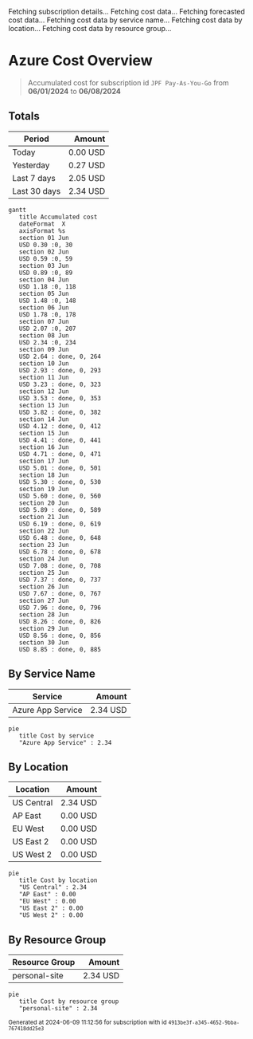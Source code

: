 Fetching subscription details...
Fetching cost data...
Fetching forecasted cost data...
Fetching cost data by service name...
Fetching cost data by location...
Fetching cost data by resource group...
# Azure Cost Overview

> Accumulated cost for subscription id `JPF Pay-As-You-Go` from **06/01/2024** to **06/08/2024**

## Totals

|Period|Amount|
|---|---:|
|Today|0.00 USD|
|Yesterday|0.27 USD|
|Last 7 days|2.05 USD|
|Last 30 days|2.34 USD|

```mermaid
gantt
   title Accumulated cost
   dateFormat  X
   axisFormat %s
   section 01 Jun
   USD 0.30 :0, 30
   section 02 Jun
   USD 0.59 :0, 59
   section 03 Jun
   USD 0.89 :0, 89
   section 04 Jun
   USD 1.18 :0, 118
   section 05 Jun
   USD 1.48 :0, 148
   section 06 Jun
   USD 1.78 :0, 178
   section 07 Jun
   USD 2.07 :0, 207
   section 08 Jun
   USD 2.34 :0, 234
   section 09 Jun
   USD 2.64 : done, 0, 264
   section 10 Jun
   USD 2.93 : done, 0, 293
   section 11 Jun
   USD 3.23 : done, 0, 323
   section 12 Jun
   USD 3.53 : done, 0, 353
   section 13 Jun
   USD 3.82 : done, 0, 382
   section 14 Jun
   USD 4.12 : done, 0, 412
   section 15 Jun
   USD 4.41 : done, 0, 441
   section 16 Jun
   USD 4.71 : done, 0, 471
   section 17 Jun
   USD 5.01 : done, 0, 501
   section 18 Jun
   USD 5.30 : done, 0, 530
   section 19 Jun
   USD 5.60 : done, 0, 560
   section 20 Jun
   USD 5.89 : done, 0, 589
   section 21 Jun
   USD 6.19 : done, 0, 619
   section 22 Jun
   USD 6.48 : done, 0, 648
   section 23 Jun
   USD 6.78 : done, 0, 678
   section 24 Jun
   USD 7.08 : done, 0, 708
   section 25 Jun
   USD 7.37 : done, 0, 737
   section 26 Jun
   USD 7.67 : done, 0, 767
   section 27 Jun
   USD 7.96 : done, 0, 796
   section 28 Jun
   USD 8.26 : done, 0, 826
   section 29 Jun
   USD 8.56 : done, 0, 856
   section 30 Jun
   USD 8.85 : done, 0, 885
```

## By Service Name

|Service|Amount|
|---|---:|
|Azure App Service|2.34 USD|

```mermaid
pie
   title Cost by service
   "Azure App Service" : 2.34
```

## By Location

|Location|Amount|
|---|---:|
|US Central|2.34 USD|
|AP East|0.00 USD|
|EU West|0.00 USD|
|US East 2|0.00 USD|
|US West 2|0.00 USD|

```mermaid
pie
   title Cost by location
   "US Central" : 2.34
   "AP East" : 0.00
   "EU West" : 0.00
   "US East 2" : 0.00
   "US West 2" : 0.00
```

## By Resource Group

|Resource Group|Amount|
|---|---:|
|personal-site|2.34 USD|

```mermaid
pie
   title Cost by resource group
   "personal-site" : 2.34
```

<sup>Generated at 2024-06-09 11:12:56 for subscription with id `4913be3f-a345-4652-9bba-767418dd25e3`</sup>
